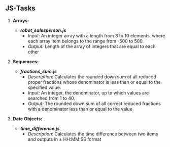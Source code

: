 ## JS-Tasks
1. **Arrays:**
   - __*robot_salesperson.js*__
     - *Input:* An integer array with a length from 3 to 10 elements, where each array item belongs to the range from -500 to 500.
     - *Output:* Length of the array of integers that are equal to each other

2. **Sequences:**
   - __*fractions_sum.js*__
     - *Description:* Calculates the rounded down sum of all reduced proper fractions whose denominator is less than or equal to the specified value.
     - *Input:* An integer, the denominator, up to which values are searched from 1 to 40.
     - *Output:* The rounded down sum of all correct reduced fractions with a denominator less than or equal to the value

3. **Date Objects:**
   - __*time_difference.js*__
     - *Description:* Calculates the time difference between two items and outputs in &#177; HH:MM:SS format
